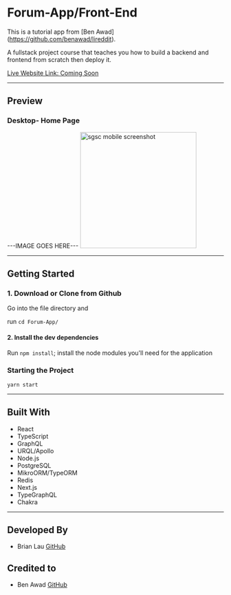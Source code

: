 # Forum-App/Front-End

This is a tutorial app from [Ben Awad] (<https://github.com/benawad/lireddit>).

A fullstack project course that teaches you how to build a backend and frontend from scratch then deploy it.

[Live Website Link: Coming Soon](www.brian-lau.ca)

---

## Preview

### Desktop- Home Page

---IMAGE GOES HERE---
<img src="./src/assets/readme/preview1.png" width="270px" alt="sgsc mobile screenshot">

---

## Getting Started

### 1. Download or Clone from Github

Go into the file directory and

run `cd Forum-App/`

#### 2. Install the dev dependencies

Run `npm install`; install the node modules you'll need for the application

### Starting the Project

`yarn start`

---

## Built With

- React
- TypeScript
- GraphQL
- URQL/Apollo
- Node.js
- PostgreSQL
- MikroORM/TypeORM
- Redis
- Next.js
- TypeGraphQL
- Chakra

---

## Developed By

- Brian Lau [GitHub](https://github.com/wtLau)

## Credited to

- Ben Awad [GitHub](https://github.com/benawad)

